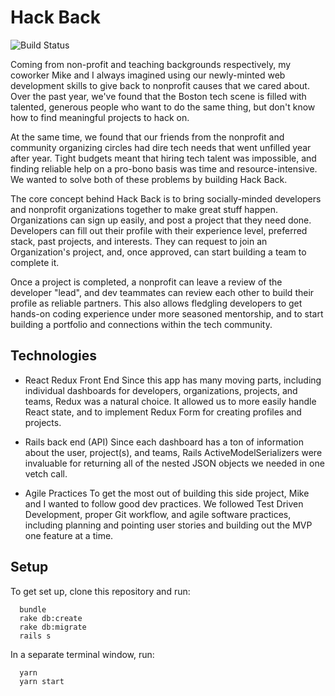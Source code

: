 # Hack Back

![Build Status](https://codeship.com/projects/4e0f1e90-10e3-0135-9e6a-16033dbb1ea1/status?branch=master)

Coming from non-profit and teaching backgrounds respectively, my coworker Mike and I always imagined using our newly-minted web development skills to give back to nonprofit causes that we cared about. Over the past year, we've found that the Boston tech scene is filled with talented, generous people who want to do the same thing, but don't know how to find meaningful projects to hack on.

At the same time, we found that our friends from the nonprofit and community organizing circles had dire tech needs that went unfilled year after year. Tight budgets meant that hiring tech talent was impossible, and finding reliable help on a pro-bono basis was time and resource-intensive. We wanted to solve both of these problems by building Hack Back.

The core concept behind Hack Back is to bring socially-minded developers and nonprofit organizations together to make great stuff happen. Organizations can sign up easily, and post a project that they need done. Developers can fill out their profile with their experience level, preferred stack, past projects, and interests. They can request to join an Organization's project, and, once approved, can start building a team to complete it.

Once a project is completed, a nonprofit can leave a review of the developer "lead", and dev teammates can review each other to build their profile as reliable partners. This also allows fledgling developers to get hands-on coding experience under more seasoned mentorship, and to start building a portfolio and connections within the tech community.

## Technologies

* React Redux Front End
Since this app has many moving parts, including individual dashboards for developers, organizations, projects, and teams, Redux was a natural choice. It allowed us to more easily handle React state, and to implement Redux Form for creating profiles and projects.

* Rails back end (API)
Since each dashboard has a ton of information about the user, project(s), and teams, Rails ActiveModelSerializers were invaluable for returning all of the nested JSON objects we needed in one vetch call.

* Agile Practices
To get the most out of building this side project, Mike and I wanted to follow good dev practices. We followed Test Driven Development, proper Git workflow, and agile software practices, including planning and pointing user stories and building out the MVP one feature at a time.

## Setup
To get set up, clone this repository and run:

```no-highlight
  bundle
  rake db:create
  rake db:migrate
  rails s
```

In a separate terminal window, run:

```no-highlight
  yarn
  yarn start
```
